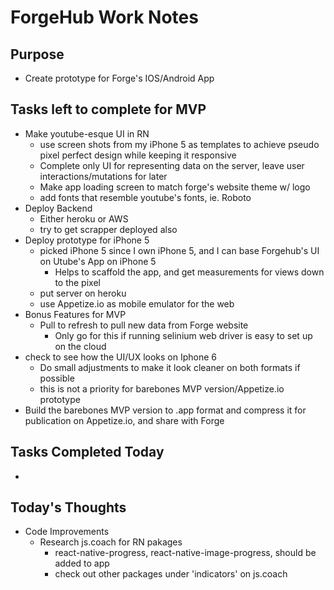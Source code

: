 # ForgeHub Work Notes

## Purpose
- Create prototype for Forge's IOS/Android App

## Tasks left to complete for MVP
- Make youtube-esque UI in RN
  - use screen shots from my iPhone 5 as templates to achieve pseudo pixel perfect design while keeping it responsive
  - Complete only UI for representing data on the server, leave user interactions/mutations for later
  - Make app loading screen to match forge's website theme w/ logo
  - add fonts that resemble youtube's fonts, ie. Roboto
- Deploy Backend
  - Either heroku or AWS
  - try to get scrapper deployed also
- Deploy prototype for iPhone 5
  - picked iPhone 5 since I own iPhone 5, and I can base Forgehub's UI on Utube's App on iPhone 5
    - Helps to scaffold the app, and get measurements for views down to the pixel
  - put server on heroku
  - use Appetize.io as mobile emulator for the web
- Bonus Features for MVP
  - Pull to refresh to pull new data from Forge website
    - Only go for this if running selinium web driver is easy to set up on the cloud
- check to see how the UI/UX looks on Iphone 6
  - Do small adjustments to make it look cleaner on both formats if possible
  - this is not a priority for barebones MVP version/Appetize.io prototype
- Build the barebones MVP version to .app format and compress it for publication on Appetize.io, and share with Forge

## Tasks Completed Today
-

## Today's Thoughts
- Code Improvements
  - Research js.coach for RN pakages
    - react-native-progress, react-native-image-progress, should be added to app
    - check out other packages under 'indicators' on js.coach
